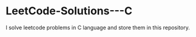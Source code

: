 # LeetCode-Solutions---C
I solve leetcode problems in C language and store them in this repository.
